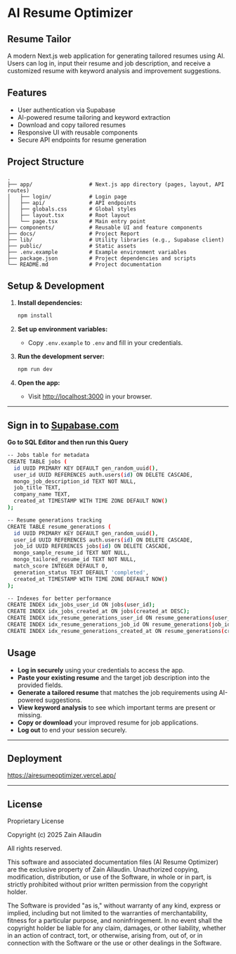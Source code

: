 # AI Resume Optimizer

## Resume Tailor

A modern Next.js web application for generating tailored resumes using AI. Users can log in, input their resume and job description, and receive a customized resume with keyword analysis and improvement suggestions.

## Features

- User authentication via Supabase
- AI-powered resume tailoring and keyword extraction
- Download and copy tailored resumes
- Responsive UI with reusable components
- Secure API endpoints for resume generation

## Project Structure

```
.
├── app/                  # Next.js app directory (pages, layout, API routes)
│   ├── login/            # Login page
│   ├── api/              # API endpoints
│   ├── globals.css       # Global styles
│   ├── layout.tsx        # Root layout
│   └── page.tsx          # Main entry point
├── components/           # Reusable UI and feature components
├── docs/                 # Project Report
├── lib/                  # Utility libraries (e.g., Supabase client)
├── public/               # Static assets
├── .env.example          # Example environment variables
├── package.json          # Project dependencies and scripts
└── README.md             # Project documentation
```

## Setup & Development

1. **Install dependencies:**
   ```sh
   npm install
   ```

2. **Set up environment variables:**
   - Copy `.env.example` to `.env` and fill in your credentials.

3. **Run the development server:**
   ```sh
   npm run dev
   ```

4. **Open the app:**
   - Visit [http://localhost:3000](http://localhost:3000) in your browser.

---


## Sign in to [Supabase.com](https://supabase.com/)
**Go to SQL Editor and then run this Query**
  ```bash
-- Jobs table for metadata
CREATE TABLE jobs (
    id UUID PRIMARY KEY DEFAULT gen_random_uuid(),
    user_id UUID REFERENCES auth.users(id) ON DELETE CASCADE,
    mongo_job_description_id TEXT NOT NULL,
    job_title TEXT,
    company_name TEXT,
    created_at TIMESTAMP WITH TIME ZONE DEFAULT NOW()
);

-- Resume generations tracking
CREATE TABLE resume_generations (
    id UUID PRIMARY KEY DEFAULT gen_random_uuid(),
    user_id UUID REFERENCES auth.users(id) ON DELETE CASCADE,
    job_id UUID REFERENCES jobs(id) ON DELETE CASCADE,
    mongo_sample_resume_id TEXT NOT NULL,
    mongo_tailored_resume_id TEXT NOT NULL,
    match_score INTEGER DEFAULT 0,
    generation_status TEXT DEFAULT 'completed',
    created_at TIMESTAMP WITH TIME ZONE DEFAULT NOW()
);

-- Indexes for better performance
CREATE INDEX idx_jobs_user_id ON jobs(user_id);
CREATE INDEX idx_jobs_created_at ON jobs(created_at DESC);
CREATE INDEX idx_resume_generations_user_id ON resume_generations(user_id);
CREATE INDEX idx_resume_generations_job_id ON resume_generations(job_id);
CREATE INDEX idx_resume_generations_created_at ON resume_generations(created_at DESC);

   ```
## Usage

- **Log in securely** using your credentials to access the app.
- **Paste your existing resume** and the target job description into the provided fields.
- **Generate a tailored resume** that matches the job requirements using AI-powered suggestions.
- **View keyword analysis** to see which important terms are present or missing.
- **Copy or download** your improved resume for job applications.
- **Log out** to end your session securely.
  
---

## Deployment

https://airesumeoptimizer.vercel.app/

---

## License

Proprietary License

Copyright (c) 2025 Zain Allaudin

All rights reserved.

This software and associated documentation files (AI Resume Optimizer) are the exclusive property of Zain Allaudin. Unauthorized copying, modification, distribution, or use of the Software, in whole or in part, is strictly prohibited without prior written permission from the copyright holder.

The Software is provided "as is," without warranty of any kind, express or implied, including but not limited to the warranties of merchantability, fitness for a particular purpose, and noninfringement. In no event shall the copyright holder be liable for any claim, damages, or other liability, whether in an action of contract, tort, or otherwise, arising from, out of, or in connection with the Software or the use or other dealings in the Software.
